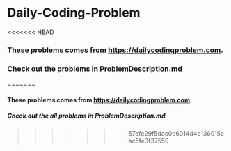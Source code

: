 # **Daily-Coding-Problem**

<<<<<<< HEAD
### These problems comes from https://dailycodingproblem.com.

### Check out the problems in ProblemDescription.md






=======
#### These problems comes from https://dailycodingproblem.com.

##### Check out the all problems in ProblemDescription.md
>>>>>>> 57afe29f5dac0c6014d4e136015cac5fe3f37559
